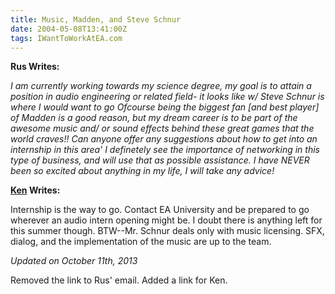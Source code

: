```yaml
---
title: Music, Madden, and Steve Schnur
date: 2004-05-08T13:41:00Z
tags: IWantToWorkAtEA.com
---
```

**Rus Writes:**

*I am currently working towards my science degree, my goal is to attain a position in audio engineering or related field- it looks like w/ Steve Schnur is where I would want to go  Ofcourse being the biggest fan [and best player] of Madden is a good reason, but my dream career is to be part of the awesome music and/ or sound effects behind these great games that the world craves!! Can anyone offer any suggestions about how to get into an internship in this area' I definetely see the importance of networking in this type of business, and will use that as possible assistance. I have NEVER been so excited about anything in my life, I will take any advice!*

**[Ken][1] Writes:**

Internship is the way to go. Contact EA University and be prepared to go wherever an audio intern opening might be. I doubt there is anything left for this summer though. BTW--Mr. Schnur deals only with music licensing. SFX, dialog, and the implementation of the music are up to the team.

*Updated on October 11th, 2013*

Removed the link to Rus' email. Added a link for Ken.

 [1]: http://www.mobygames.com/developer/sheet/view/developerId,7086/
 
